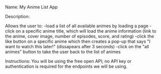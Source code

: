 Name:
My Anime List App

Description:

Allows the user to:
-load a list of all available animes by loading a page
-click on a specific anime title, which will load the anime information (link to the anime, cover image, number of episodes, score, and rating)
-click the like button on a specific anime which then creates a pop-up that says "I want to watch this later!" (dissapears after 3 seconds)
-click on the "all animes" button to take the user back to the list of animes


Instructions:
You will be using the free open API; no API key or authentication is required for the endpoints we will be using.

